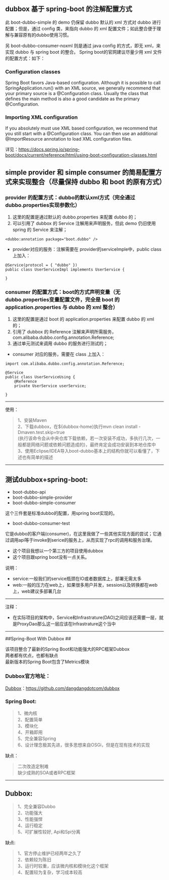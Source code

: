 ## dubbox 基于 spring-boot 的注解配置方式

此  boot-dubbo-simple 的 demo 仍保留 dubbo 默认的 xml 方式对 dubbo 进行配置；但是，通过 config 类，来指向 dubbo 的 xml 配置文件；如此整合便于理解与兼容原有的dubbo使用习惯。

另 boot-dubbo-consumer-noxml 则是通过 java config 的方式，即无 xml，来实现 dubbo 与 spring boot 的整合。
Spring boot的官网建议尽量少用 xml 文件的配置方式：如下：

### Configuration classes
Spring Boot favors Java-based configuration. Although it is possible to call SpringApplication.run() with an XML source, we generally recommend that your primary source is a @Configuration class. Usually the class that defines the main method is also a good candidate as the primary @Configuration.
### Importing XML configuration
If you absolutely must use XML based configuration, we recommend that you still start with a @Configuration class. You can then use an additional @ImportResource annotation to load XML configuration files.

详见：https://docs.spring.io/spring-boot/docs/current/reference/html/using-boot-configuration-classes.html

## simple provider 和 simple consumer 的简易配置方式来实现整合（尽量保持 dubbo 和  boot 的原有方式）

### provider 的配置方式：dubbo的默认xml方式（完全通过dubbo.properties实现参数化）

1. 这里的配置是通过默认的 dubbo.properties 来配置 dubbo 的；
2. 可以引用了 dubbox 的 Service 注解用来声明服务，但此 demo 仍旧使用 spring 的 Service 来注解；

```
<dubbo:annotation package="boot.dubbo" />

```

- provider对应的服务：注解需要在 provider的serviceImple中，public class上加入：

```
@Service(protocol = { "dubbo" })
public class UserServiceImpl implements UserService {

}
```

### consumer 的配置方式：boot的方式声明变量（无dubbo.properties变量配置文件，完全是 boot 的 application.properties 与 dubbo 的 xml 整合）
1. 这里的配置是通过 boot 的 application.properties 来配置 dubbo 的 xml 的；
2. 引用了 dubbox 的 Reference 注解来声明所需服务， com.alibaba.dubbo.config.annotation.Reference;
3. 通过单元测试来调用 dubbo 的服务进行测试的；

- consumer 对应的服务，需要在 class 上加入：

```
import com.alibaba.dubbo.config.annotation.Reference;

@Service
public class UserServiceUsing {
	@Reference
	private UserService userService;
	
}
```	


---------------------------------------------------------

使用：<br>
 > 1、安装Maven<br>
 > 2、下载dubbox，在${dubbox-home}执行mvn clean install -Dmaven.test.skip=true <br> (执行该命令会从中央仓库下载依赖，若一次安装不成功，多执行几次，一般都是网络问题或依赖问题造成的)，最终肯定会成功安装到本地仓库中<br>
 > 3、使用Eclipse/IDEA导入boot-dubbo基本上的结构你就可以看懂了，下述也有简单的描述<br>
 

 ---------------------------------------
 
 
## 测试dubbox+spring-boot:<br>
 * boot-dubbo-api
 * boot-dubbo-simple-provider
 * boot-dubbo-simple-consumer

这个三件套是标准dubbo的配置，用spring boot实现的。

 * boot-dubbo-consumer-test 
 
它是dubbo的客户端(consumer)，在这里我做了一些其他实现方面的尝试；它通过调用api等于invoke到serice的服务上，从而实现了rpc的调用和服务治理。<br>

 * 这个项目我想以一个第三方的项目使用dubbox
 * 这个项目跟spring boot没有一点关系。



说明：<br>
 * service:一般我们的service瓶颈在IO或者数据库上，部署无需太多
 * web:一般的压力在web上，如果很多用户并发，session以及转换都在web上，web建议多部署几台

--------------------------------------
注释：<br>
 * 在实际项目的架构中，Service和Infrastrature(DAO)之间应该还需要一层，就是ProxyDao那么这一层应该在Infrastrature这个当中


 ----

##Spring-Boot With Dubbox ##

该项目整合了最新的Spring Boot和功能强大的RPC框架Dubbox<br>
两者都有优点，也都有缺点<br>
最新版本的Spring Boot包含了Metrics模块<br>

### Dubbox官方地址：<br>
[Dubbox](https://github.com/dangdangdotcom/dubbox)：https://github.com/dangdangdotcom/dubbox<br>


### Spring Boot: <br>
 
> 1、微内核<br>
> 2、配置简单<br>
> 3、模块化<br>
> 4、开箱即用<br>
> 5、完全兼容Spring<br>
> 6、设计理念极其先进，很多思想来自OSGi，但是在现有技术的实现<br>


缺点：<br>

 > 二次改造定制难<br>
 > 缺少成熟的SOA或者RPC框架<br>


----------


Dubbox:<br>
-------
 > 1、完全兼容Dubbo<br>
 > 2、功能强大<br>
 > 3、性能强悍<br>
 > 4、运行稳定<br>
 > 5、可扩展性较好, Api和Spi分离<br>

缺点:

> 1、官方停止维护已经两年之久了<br>
 > 2、依赖较为陈旧<br>
 > 3、运行时较重，应该微内核和模块化这个框架<br>
 > 4、配置较为复杂，学习成本较高<br>


